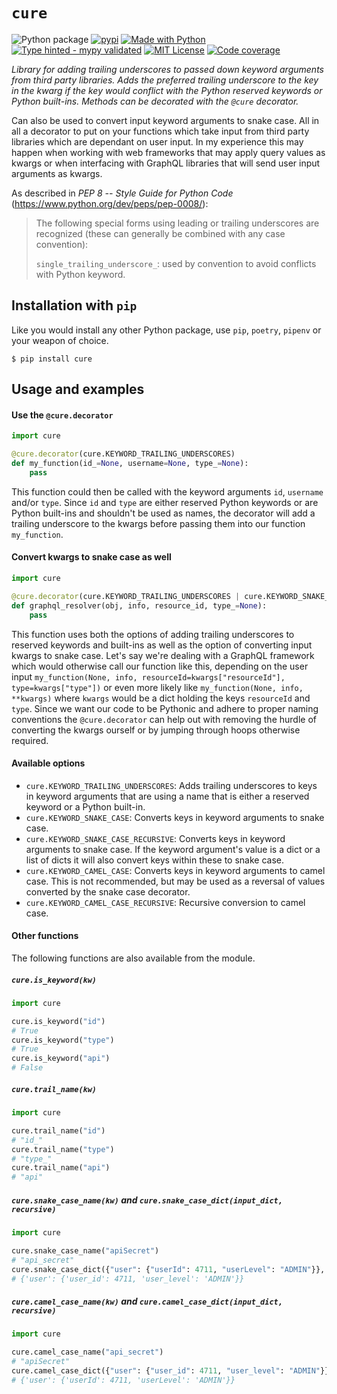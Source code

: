 # `cure`
![Python package](https://github.com/kalaspuff/cure/workflows/Python%20package/badge.svg)
[![pypi](https://badge.fury.io/py/cure.svg)](https://pypi.python.org/pypi/cure/)
[![Made with Python](https://img.shields.io/pypi/pyversions/cure)](https://www.python.org/)
[![Type hinted - mypy validated](https://img.shields.io/badge/typehinted-yes-teal)](https://github.com/kalaspuff/cure)
[![MIT License](https://img.shields.io/github/license/kalaspuff/cure.svg)](https://github.com/kalaspuff/cure/blob/master/LICENSE)
[![Code coverage](https://codecov.io/gh/kalaspuff/cure/branch/master/graph/badge.svg)](https://codecov.io/gh/kalaspuff/cure/tree/master/cure)

*Library for adding trailing underscores to passed down keyword arguments from third party libraries. Adds the preferred trailing underscore to the key in the kwarg if the key would conflict with the Python reserved keywords or Python built-ins. Methods can be decorated with the `@cure` decorator.*

Can also be used to convert input keyword arguments to snake case. All in all a decorator to put on your functions which take input from third party libraries which are dependant on user input. In my experience this may happen when working with web frameworks that may apply query values as kwargs or when interfacing with GraphQL libraries that will send user input arguments as kwargs.

As described in *PEP 8 -- Style Guide for Python Code* (https://www.python.org/dev/peps/pep-0008/):
> The following special forms using leading or trailing underscores are recognized (these can generally be combined with any case convention):
>
> `single_trailing_underscore_`: used by convention to avoid conflicts with Python keyword.


## Installation with `pip`
Like you would install any other Python package, use `pip`, `poetry`, `pipenv` or your weapon of choice.
```
$ pip install cure
```


## Usage and examples

#### Use the `@cure.decorator`

```python
import cure

@cure.decorator(cure.KEYWORD_TRAILING_UNDERSCORES)
def my_function(id_=None, username=None, type_=None):
    pass
```

This function could then be called with the keyword arguments `id`, `username` and/or `type`. Since `id` and `type` are either reserved Python keywords or are Python built-ins and shouldn't be used as names, the decorator will add a trailing underscore to the kwargs before passing them into our function `my_function`.

#### Convert kwargs to snake case as well

```python
import cure

@cure.decorator(cure.KEYWORD_TRAILING_UNDERSCORES | cure.KEYWORD_SNAKE_CASE_RECURSIVE)
def graphql_resolver(obj, info, resource_id, type_=None):
    pass
```

This function uses both the options of adding trailing underscores to reserved keywords and built-ins as well as the option of converting input kwargs to snake case. Let's say we're dealing with a GraphQL framework which would otherwise call our function like this, depending on the user input `my_function(None, info, resourceId=kwargs["resourceId"], type=kwargs["type"])` or even more likely like `my_function(None, info, **kwargs)` where `kwargs` would be a dict holding the keys `resourceId` and `type`. Since we want our code to be Pythonic and adhere to proper naming conventions the `@cure.decorator` can help out with removing the hurdle of converting the kwargs ourself or by jumping through hoops otherwise required.

#### Available options
* `cure.KEYWORD_TRAILING_UNDERSCORES`: Adds trailing underscores to keys in keyword arguments that are using a name that is either a reserved keyword or a Python built-in.
* `cure.KEYWORD_SNAKE_CASE`: Converts keys in keyword arguments to snake case.
* `cure.KEYWORD_SNAKE_CASE_RECURSIVE`: Converts keys in keyword arguments to snake case. If the keyword argument's value is a dict or a list of dicts it will also convert keys within these to snake case.
* `cure.KEYWORD_CAMEL_CASE`: Converts keys in keyword arguments to camel case. This is not recommended, but may be used as a reversal of values converted by the snake case decorator.
* `cure.KEYWORD_CAMEL_CASE_RECURSIVE`: Recursive conversion to camel case.

#### Other functions
The following functions are also available from the module.

##### `cure.is_keyword(kw)`
```python
import cure

cure.is_keyword("id")
# True
cure.is_keyword("type")
# True
cure.is_keyword("api")
# False
```

##### `cure.trail_name(kw)`
```python
import cure

cure.trail_name("id")
# "id_"
cure.trail_name("type")
# "type_"
cure.trail_name("api")
# "api"
```

##### `cure.snake_case_name(kw)` and `cure.snake_case_dict(input_dict, recursive)`
```python
import cure

cure.snake_case_name("apiSecret")
# "api_secret"
cure.snake_case_dict({"user": {"userId": 4711, "userLevel": "ADMIN"}}, recursive=True)
# {'user': {'user_id': 4711, 'user_level': 'ADMIN'}}
```

##### `cure.camel_case_name(kw)` and `cure.camel_case_dict(input_dict, recursive)`
```python
import cure

cure.camel_case_name("api_secret")
# "apiSecret"
cure.camel_case_dict({"user": {"user_id": 4711, "user_level": "ADMIN"}}, recursive=True)
# {'user': {'userId': 4711, 'userLevel': 'ADMIN'}}
```
